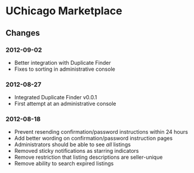# UChicago Marketplace

## Changes

### 2012-09-02
- Better integration with Duplicate Finder
- Fixes to sorting in administrative console

### 2012-08-27
- Integrated Duplicate Finder v0.0.1
- First attempt at an administrative console

### 2012-08-18
- Prevent resending confirmation/password instructions within 24 hours
- Add better wording on confirmation/password instruction pages
- Administrators should be able to see _all_ listings
- Removed sticky notifications as starring indicators
- Remove restriction that listing descriptions are seller-unique
- Remove ability to search expired listings
